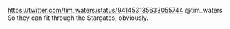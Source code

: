 https://twitter.com/tim_waters/status/941453135633055744 @tim_waters So they can fit through the Stargates, obviously.